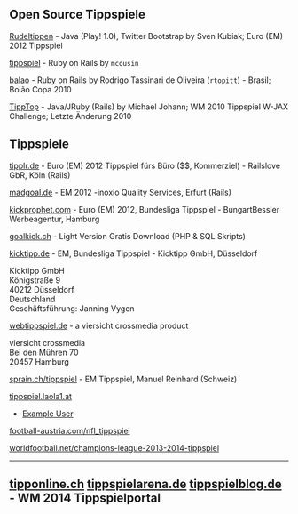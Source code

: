 

## Open Source Tippspiele

[Rudeltippen](https://github.com/svenkubiak/Rudeltippen) - Java (Play! 1.0), Twitter Bootstrap by Sven Kubiak; Euro (EM) 2012 Tippspiel

[tippspiel](https://github.com/mcousin/tippspiel) - Ruby on Rails by `mcousin`

[balao](https://github.com/rtopitt/bolao) - Ruby on Rails by Rodrigo Tassinari de Oliveira (`rtopitt`) - Brasil; Bolão Copa 2010

[TippTop](https://github.com/malagant/tipptop) -  Java/JRuby (Rails) by Michael Johann; WM 2010 Tippspiel W-JAX Challenge; Letzte Änderung 2010 


## Tippspiele

[tipplr.de](http://tipplr.de)  - Euro (EM) 2012 Tippspiel fürs Büro ($$, Kommerziel) - Railslove GbR, Köln (Rails)

[madgoal.de](http://madgoal.de) - EM 2012 -inoxio Quality Services, Erfurt (Rails)

[kickprophet.com](http://kickprophet.com) - Euro (EM) 2012, Bundesliga Tippspiel - BungartBessler Werbeagentur, Hamburg

[goalkick.ch](http://www.goalkick.ch) - Light Version Gratis Download (PHP & SQL Skripts)

[kicktipp.de](http://kicktipp.de) - EM, Bundesliga Tippspiel - Kicktipp GmbH, Düsseldorf

Kicktipp GmbH  
Königstraße 9  
40212 Düsseldorf  
Deutschland  
Geschäftsführung: Janning Vygen

[webtippspiel.de](http://webtippspiel.de) - a viersicht crossmedia product

viersicht crossmedia  
Bei den Mühren 70  
20457 Hamburg


[sprain.ch/tippspiel](http://sprain.ch/tippspiel) - EM Tippspiel, Manuel Reinhard (Schweiz)

[tippspiel.laola1.at](http://tippspiel.laola1.at)
- [Example User](http://tippspiel.laola1.at/uefa-champions-league/viewuser/l13438at)

[football-austria.com/nfl_tippspiel](http://football-austria.com/home/nfl_tippspiel.html)

[worldfootball.net/champions-league-2013-2014-tippspiel](http://www.worldfootball.net/group/champions-league-2013-2014-tippspiel/)


----
[tipponline.ch](http://www.tipponline.ch)
[tippspielarena.de](http://tippspielarena.de)
[tippspielblog.de](http://www.tippspielblog.de) -  WM 2014 Tippspielportal
----


